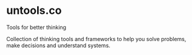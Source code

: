 # untools.co
Tools for better thinking

Collection of thinking tools and frameworks to help you solve problems, make decisions and understand systems.
